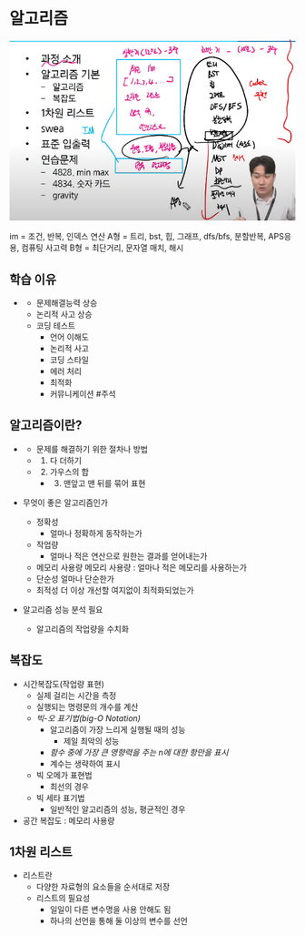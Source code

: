 # 알고리즘
![alt text](image.png)

im = 조건, 반복, 인덱스 연산
A형 = 트리, bst, 힙, 그래프, dfs/bfs, 분할반복, APS응용, 컴퓨팅 사고력
B형 = 최단거리, 문자열 매치, 해시

## 학습 이유
- 
    * 문제해결능력 상승
    * 논리적 사고 상승
    * 코딩 테스트
        * 언어 이해도
        * 논리적 사고
        * 코딩 스타일
        * 에러 처리
        * 최적화
        * 커뮤니케이션 #주석

## 알고리즘이란?
- 
    * 문제를 해결하기 위한 절차나 방법
    * 1) 다 더하기
    * 2) 가우스의 합
        *  3) 맨앞고 맨 뒤를 묶어 표현

- 무엇이 좋은 알고리즘인가
    * 정확성
        * 얼마나 정확하게 동작하는가
    * 작업량
        * 얼마나 적은 연산으로 원한는 결과를 얻어내는가
    * 메모리 사용량
        메모리 사용량 : 얼마나 적은 메모리를 사용하는가
    * 단순성
        얼마나 단순한가
    * 최적성
        더 이상 개선할 여지없이 최적화되었는가

- 알고리즘 성능 분석 필요
    * 알고리즘의 작업량을 수치화

## 복잡도
- 시간복잡도(작업량 표현)
    * 실제 걸리는 시간을 측정
    * 실행되는 명령문의 개수를 계산
    * *빅-오 표기법(big-O Notation)*
        * 알고리즘이 가장 느리게 실행될 때의 성능
            * 제일 최악의 성능
        * *함수 중에 가장 큰 영향력을 주는 n에 대한 항만을 표시*
        * 계수는 생략하여 표시
    * 빅 오메가 표현법
        * 최선의 경우
    * 빅 세타 표기법
        * 일반적인 알고리즘의 성능, 평균적인 경우
- 공간 복잡도 : 메모리 사용량

## 1차원 리스트
- 리스트란
    * 다양한 자료형의 요소들을 순서대로 저장
    * 리스트의 필요성
        * 일일이 다른 변수명을 사용 안해도 됨
        * 하나의 선언을 통해 둘 이상의 변수를 선언
        